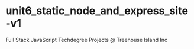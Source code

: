 # unit6_static_node_and_express_site-v1
 Full Stack JavaScript Techdegree Projects @ Treehouse Island Inc
